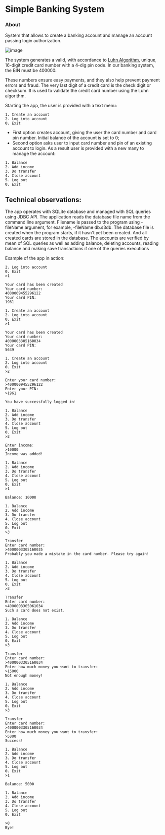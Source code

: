# Simple Banking System
 
### About 
System that allows to create a banking account and manage an account passing login authorization.  

![image](https://user-images.githubusercontent.com/33598585/127739230-bd35861d-f272-431c-a7da-05cd32901fdd.png)

The system generates a valid, with accordance to [Luhn Algorithm](https://en.wikipedia.org/wiki/Luhn_algorithm), unique, 16-digit credit card number with a 4-dig pin code. In our banking system, the BIN must be 400000. 

These numbers ensure easy payments, and they also help prevent payment errors and fraud. The very last digit of a credit card is the check digit or checksum. It is used to validate the credit card number using the Luhn algorithm.

Starting the app, the user is provided with a text menu:
```
1. Create an account
2. Log into account
0. Exit
```
*  First option creates account, giving the user the card number and card pin number. Initial balance of the account is set to 0;
*  Second option asks user to input card number and pin of an existing account to login. As a result user is provided with a new many to manage the account:

```
1. Balance
2. Add income
3. Do transfer
4. Close account
5. Log out
0. Exit
```

## Technical observations:
The app operates with SQLite database and managed with SQL queries using JDBC API. The application reads the database file name from the command line argument. Filename is passed to the program using -fileName argument, for example, -fileName db.s3db. The database file is created when the program starts, if it hasn't yet been created. And all created cards are stored in the database.
The accounts are verified by mean of SQL queries as well as adding balance, deleting accounts, reading balance and making save transactions if one of the queries executions 

Example of the app in action:
```1. Create an account
2. Log into account
0. Exit
>1

Your card has been created
Your card number:
4000009455296122
Your card PIN:
1961

1. Create an account
2. Log into account
0. Exit
>1

Your card has been created
Your card number:
4000003305160034
Your card PIN:
5639

1. Create an account
2. Log into account
0. Exit
>2

Enter your card number:
>4000009455296122
Enter your PIN:
>1961

You have successfully logged in!

1. Balance
2. Add income
3. Do transfer
4. Close account
5. Log out
0. Exit
>2

Enter income:
>10000
Income was added!

1. Balance
2. Add income
3. Do transfer
4. Close account
5. Log out
0. Exit
>1

Balance: 10000

1. Balance
2. Add income
3. Do transfer
4. Close account
5. Log out
0. Exit
>3

Transfer
Enter card number:
>4000003305160035
Probably you made a mistake in the card number. Please try again!

1. Balance
2. Add income
3. Do transfer
4. Close account
5. Log out
0. Exit
>3

Transfer
Enter card number:
>4000003305061034
Such a card does not exist.

1. Balance
2. Add income
3. Do transfer
4. Close account
5. Log out
0. Exit
>3

Transfer
Enter card number:
>4000003305160034
Enter how much money you want to transfer:
>15000
Not enough money!

1. Balance
2. Add income
3. Do transfer
4. Close account
5. Log out
0. Exit
>3

Transfer
Enter card number:
>4000003305160034
Enter how much money you want to transfer:
>5000
Success!

1. Balance
2. Add income
3. Do transfer
4. Close account
5. Log out
0. Exit
>1

Balance: 5000

1. Balance
2. Add income
3. Do transfer
4. Close account
5. Log out
0. Exit

>0
Bye!
```
